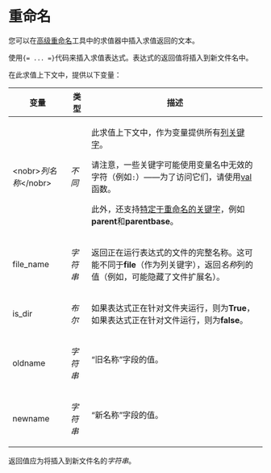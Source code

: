 # 重命名

您可以在[高级重命名](/Manual/file_operations/renaming_files/advanced_rename/README.zh.md)工具中的求值器中插入求值返回的文本。

使用`{= ... =}`代码来插入求值表达式。表达式的返回值将插入到新文件名中。

在此求值上下文中，提供以下变量：

<table>
<thead><tr><th>
变量</th><th>
类型</th><th>
描述
</th></tr></thead><tbody><tr><td>

\<nobr\>*列名称*\</nobr\></td><td>

*不同*</td><td>

此求值上下文中，作为变量提供所有[列关键字](/Manual/reference/metadata_keywords/keywords_for_columns.zh.md)。

请注意，一些关键字可能使用变量名中无效的字符（例如`:`）——为了访问它们，请使用[val](/Manual/reference/evaluator/val.zh.md)函数。

此外，还支持[特定于重命名的关键字](/Manual/file_operations/renaming_files/advanced_rename/renaming_with_metadata.zh.md)，例如**parent**和**parentbase**。
</td></tr><tr><td>
file_name</td><td>

*字符串*</td><td>

返回正在运行表达式的文件的完整名称。这可能不同于**file**（作为列关键字），返回*名称*列的值（例如，可能隐藏了文件扩展名）。
</td></tr><tr><td>
is_dir</td><td>

*布尔*</td><td>

如果表达式正在针对文件夹运行，则为**True**，如果表达式正在针对文件运行，则为**false**。
</td></tr><tr><td>
oldname</td><td>

*字符串*</td><td>
“旧名称”字段的值。
</td></tr><tr><td>
newname</td><td>

*字符串*</td><td>
“新名称”字段的值。
</td></tr></tbody>
</table>

返回值应为将插入到新文件名的*字符串*。